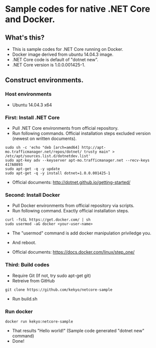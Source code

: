 # Sample codes for native .NET Core and Docker.
## What's this?
* This is sample codes for .NET Core running on Docker.
* Docker image derived from ubuntu 14.04.3 image.
* .NET Core code is default of "dotnet new".
* .NET Core version is 1.0.0.001425-1.

## Construct environments.
### Host environments
* Ubuntu 14.04.3 x64

### First: Install .NET Core
* Pull .NET Core environments from official repository.
* Run following commands. Official installation steps excluded version (newest on written documents).

```
sudo sh -c 'echo "deb [arch=amd64] http://apt-mo.trafficmanager.net/repos/dotnet/ trusty main" > /etc/apt/sources.list.d/dotnetdev.list'
sudo apt-key adv --keyserver apt-mo.trafficmanager.net --recv-keys 417A0893
sudo apt-get -q -y update
sudo apt-get -q -y install dotnet=1.0.0.001425-1
```

* Official documents: http://dotnet.github.io/getting-started/

### Second: Install Docker
* Pull Docker environments from official repository via scripts.
* Run following command. Exactly official installation steps.

```
curl -fsSL https://get.docker.com/ | sh
sudo usermod -aG docker <your-user-name>
```

* The "usermod" command is add docker manipulation priviledge you.
* And reboot.

* Official documents: https://docs.docker.com/linux/step_one/

### Third: Build codes
* Require Git (If not, try sudo apt-get git)
* Retreive from GitHub

```
git clone https://github.com/kekyo/netcore-sample
```

* Run build.sh

### Run docker

```
docker run kekyo:netcore-sample
```

* That results "Hello world!" (Sample code generated "dotnet new" command)
* Done!


